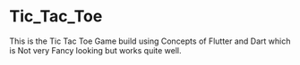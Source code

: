 # Tic_Tac_Toe
This is the Tic Tac Toe Game build using Concepts of Flutter and Dart which is Not very Fancy looking but works quite well.
